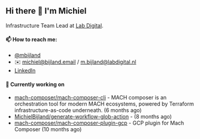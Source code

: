 ## Hi there 👋 I'm Michiel

Infrastructure Team Lead at [Lab Digital](https://www.labdigital.nl).

#### 📫 How to reach me:

- [@mbijland](https://twitter.com/mbijland)
- ✉️ michiel@bijland.email / m.bijland@labdigital.nl
- [LinkedIn](https://www.linkedin.com/in/michielbijland/)

#### 👷 Currently working on


- [mach-composer/mach-composer-cli](https://github.com/mach-composer/mach-composer-cli) - MACH composer is an orchestration tool for modern MACH ecosystems, powered by Terraform infrastructure-as-code underneath. (6 months ago)
- [MichielBijland/generate-workflow-glob-action](https://github.com/MichielBijland/generate-workflow-glob-action) -  (8 months ago)
- [mach-composer/mach-composer-plugin-gcp](https://github.com/mach-composer/mach-composer-plugin-gcp) - GCP plugin for Mach Composer (10 months ago)
